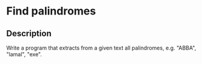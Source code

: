 # Find palindromes

## Description
Write a program that extracts from a given text all palindromes, e.g. "ABBA", "lamal", "exe".

